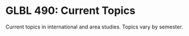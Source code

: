 # GLBL 490: Current Topics

Current topics in international and area studies. Topics vary by semester.